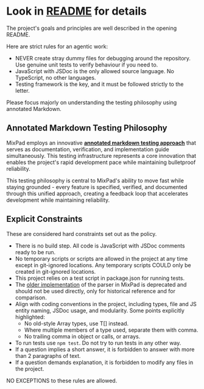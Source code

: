 # Look in [README](README.md) for details

The project's goals and principles are well described in the opening README.

Here are strict rules for an agentic work:
* NEVER create stray dummy files for debugging around the repository. Use genuine unit tests to verify behaviour if you need to.
* JavaScript with JSDoc is the only allowed source language. No TypeScript, no other languages.
* Testing framework is the key, and it must be followed strictly to the letter.

Please focus majorly on understanding the testing philosophy using annotated Markdown.

## Annotated Markdown Testing Philosophy

MixPad employs an innovative **[annotated markdown testing approach](parse/docs/1-annotated-markdown.md)** that serves as documentation, verification, and implementation guide simultaneously. This testing infrastructure represents a core innovation that enables the project's rapid development pace while maintaining bulletproof reliability.


This testing philosophy is central to MixPad's ability to move fast while staying grounded - every feature is specified, verified, and documented through this unified approach, creating a feedback loop that accelerates development while maintaining reliability.

## Explicit Constraints

These are considered hard constraints set out as the policy.

* There is no build step. All code is JavaScript with JSDoc comments ready to be run.
* No temporary scripts or scripts are allowed in the project at any time except in git-ignored locations. Any temporary scripts COULD only be created in git-ignored locations.
* This project relies on a test script in package.json for running tests.
* The [older implementation](old-parser) of the parser in MixPad is deprecated and should not be used directly, only for historical reference and for comparison.
* Align with coding conventions in the project, including types, file and JS entity naming, JSDoc usage, and modularity. Some points explicitly highlighted:
  - No old-style Array<T> types, use T[] instead.
  - Where multiple members of a type used, separate them with comma.
  - No trailing comma in object or calls, or arrays.
* To run tests use `npm test`. Do not try to run tests in any other way.
* If a question implies a short answer, it is forbidden to answer with more than 2 paragraphs of text.
* If a question demands explanation, it is forbidden to modify any files in the project.

NO EXCEPTIONS to these rules are allowed.
